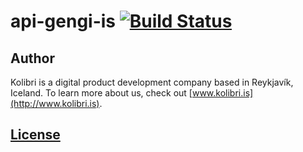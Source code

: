 api-gengi-is [![Build Status](https://travis-ci.org/KolibriDev/api-gengi-is.svg)](https://travis-ci.org/KolibriDev/api-gengi-is)
============

## Author

Kolibri is a digital product development company based in Reykjavík, Iceland. To learn more about us, check out [www.kolibri.is](http://www.kolibri.is).


## [License](LICENSE)
